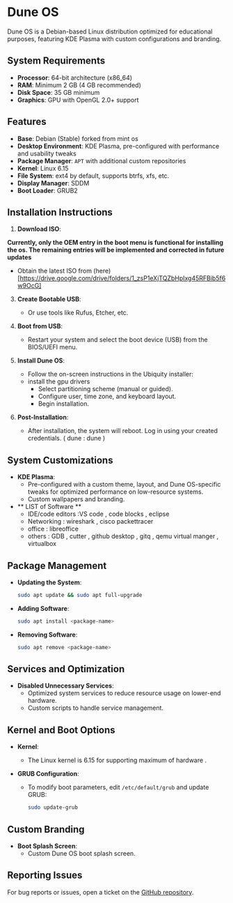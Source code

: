 

# Dune OS

Dune OS is a Debian-based Linux distribution optimized for educational purposes, featuring KDE Plasma with custom configurations and branding.

## System Requirements

- **Processor**: 64-bit architecture (x86_64)
- **RAM**: Minimum 2 GB (4 GB recommended)
- **Disk Space**: 35 GB minimum
- **Graphics**: GPU with OpenGL 2.0+ support

## Features

- **Base**: Debian (Stable) forked from mint os
- **Desktop Environment**: KDE Plasma, pre-configured with performance and usability tweaks
- **Package Manager**: `APT` with additional custom repositories
- **Kernel**: Linux 6.15
- **File System**: ext4 by default, supports btrfs, xfs, etc.
- **Display Manager**: SDDM
- **Boot Loader**: GRUB2

## Installation Instructions

1. **Download ISO**:
   
**Currently, only the OEM entry in the boot menu is functional for installing the os. The remaining entries will be implemented and corrected in future updates**
   - Obtain the latest ISO from (here)[https://drive.google.com/drive/folders/1_zsP1eXjTQZbHpIxg45RFBib5f6w9OcG]
3. **Create Bootable USB**:
   
   - Or use tools like Rufus, Etcher, etc.

4. **Boot from USB**:
   - Restart your system and select the boot device (USB) from the BIOS/UEFI menu.

5. **Install Dune OS**:
   - Follow the on-screen instructions in the Ubiquity installer:
   - install the gpu drivers
     - Select partitioning scheme (manual or guided).
     - Configure user, time zone, and keyboard layout.
     - Begin installation.

6. **Post-Installation**:
   - After installation, the system will reboot. Log in using your created credentials. ( dune : dune )
  

## System Customizations

- **KDE Plasma**:
  - Pre-configured with a custom theme, layout, and Dune OS-specific tweaks for optimized performance on low-resource systems.
  - Custom wallpapers and branding.
- ** LIST of Software **
  - IDE/code editors :VS code , code blocks , eclipse 
  - Networking : wireshark , cisco packettracer
  - office : libreoffice
  - others : GDB , cutter , github desktop , gitq , qemu virtual manger , virtualbox 


## Package Management

- **Updating the System**:
  ```bash
  sudo apt update && sudo apt full-upgrade
  ```

- **Adding Software**:
  ```bash
  sudo apt install <package-name>
  ```

- **Removing Software**:
  ```bash
  sudo apt remove <package-name>
  ```

## Services and Optimization

- **Disabled Unnecessary Services**:
  - Optimized system services to reduce resource usage on lower-end hardware.
  - Custom scripts to handle service management.



## Kernel and Boot Options

- **Kernel**:
  - The Linux kernel is 6.15 for supporting maximum of hardware .

- **GRUB Configuration**:
  - To modify boot parameters, edit `/etc/default/grub` and update GRUB:
    ```bash
    sudo update-grub
    ```

## Custom Branding

- **Boot Splash Screen**:
  - Custom Dune OS boot splash screen.


## Reporting Issues

For bug reports or issues, open a ticket on the [GitHub repository](https://github.com/H3xKatana/DuneOS//issues).

